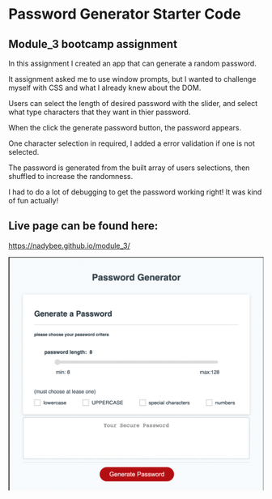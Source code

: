# Password Generator Starter Code

## Module_3 bootcamp assignment

In this assignment I created an app that can generate a random password.

It assignment asked me to use window prompts, but I wanted to challenge myself with CSS and what I already knew about the DOM.

Users can select the length of desired password with the slider, and select what type characters that they want in thier password.

When the click the generate password button, the password appears.

One character selection in required, I added a error validation if one is not selected.

The password is generated from the built array of users selections, then shuffled to increase the randomness.

I had to do a lot of debugging to get the password working right! It was kind of fun actually!

## Live page can be found here:

https://nadybee.github.io/module_3/

![Alt text](/Screen%20Shot%202022-05-02%20at%207.42.14%20AM.png)
